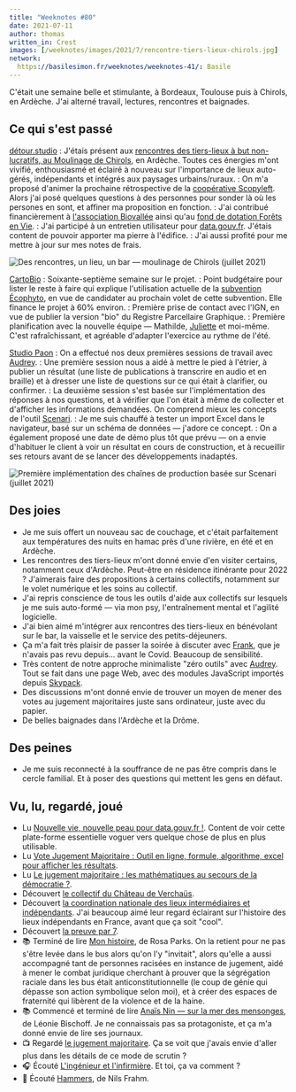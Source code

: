 ```yaml
---
title: "Weeknotes #80"
date: 2021-07-11
author: thomas
written_in: Crest
images: [/weeknotes/images/2021/7/rencontre-tiers-lieux-chirols.jpg]
network:
  https://basilesimon.fr/weeknotes/weeknotes-41/: Basile
---
```


C'était une semaine belle et stimulante, à Bordeaux, Toulouse puis à Chirols, en Ardèche.
J'ai alterné travail, lectures, rencontres et baignades.

<!--more-->

## Ce qui s'est passé

[détour.studio]
: J'étais présent aux [rencontres des tiers-lieux à but non-lucratifs, au Moulinage de Chirols](http://reseau-relier.org/Rencontres-Tiers-lieux-2021-a), en Ardèche. Toutes ces énergies m'ont vivifié, enthousiasmé et éclairé à nouveau sur l'importance de lieux auto-gérés, indépendants et intégrés aux paysages urbains/ruraux.
: On m'a proposé d'animer la prochaine rétrospective de la [coopérative Scopyleft](http://scopyleft.fr). Alors j'ai posé quelques questions à des personnes pour sonder là où les persones en sont, et affiner ma proposition en fonction.
: J'ai contribué financièrement à [l'association Biovallée](https://www.helloasso.com/associations/association-biovallee/) ainsi qu'au [fond de dotation Forêts en Vie](https://www.helloasso.com/associations/forets-en-vie/).
: J'ai participé à un entretien utilisateur pour [data.gouv.fr](https://data.gouv.fr). J'étais content de pouvoir apporter ma pierre à l'édifice.
: J'ai aussi profité pour me mettre à jour sur mes notes de frais.

![](/weeknotes/images/2021/7/rencontre-tiers-lieux-chirols.jpg "Des rencontres, un lieu, un bar — moulinage de Chirols (juillet 2021)")

[CartoBio]
: Soixante-septième semaine sur le projet.
: Point budgétaire pour lister le reste à faire qui explique l'utilisation actuelle de la [subvention Écophyto](https://agriculture.gouv.fr/le-plan-ecophyto-quest-ce-que-cest), en vue de candidater au prochain volet de cette subvention. Elle finance le projet à 60% environ.
: Première prise de contact avec l'IGN, en vue de publier la version "bio" du Registre Parcellaire Graphique.
: Première planification avec la nouvelle équipe — Mathilde, [Juliette] et moi-même. C'est rafraîchissant, et agréable d'adapter l'exercice au rythme de l'été.

[Studio Paon][EditAdapt]
: On a effectué nos deux premières sessions de travail avec [Audrey].
: Une première session nous a aidé à mettre le pied à l'étrier, à publier un résultat (une liste de publications à transcrire en audio et en braille) et à dresser une liste de questions sur ce qui était à clarifier, ou confirmer.
: La deuxième session s'est basée sur l'implémentation des réponses à nos questions, et à vérifier que l'on était à même de collecter et d'afficher les informations demandées. On comprend mieux les concepts de l'outil [Scenari](https://scenari.kelis.fr/).
: Je me suis chauffé à tester un import Excel dans le navigateur, basé sur un schéma de données — j'adore ce concept.
: On a également proposé une date de démo plus tôt que prévu — on a envie d'habituer le client à voir un résultat en cours de construction, et à recueillir ses retours avant de se lancer des développements inadaptés.

![](/weeknotes/images/2021/7/scenari-home.png "Première implémentation des chaînes de production basée sur Scenari (juillet 2021)")

## Des joies

- Je me suis offert un nouveau sac de couchage, et c'était parfaitement aux températures des nuits en hamac près d'une rivière, en été et en Ardèche.
- Les rencontres des tiers-lieux m'ont donné envie d'en visiter certains, notamment ceux d'Ardèche. Peut-être en résidence itinérante pour 2022 ? J'aimerais faire des propositions à certains collectifs, notamment sur le volet numérique et les soins au collectif.
- J'ai repris conscience de tous les outils d'aide aux collectifs sur lesquels je me suis auto-formé — via mon psy, l'entraînement mental et l'agilité logicielle.
- J'ai bien aimé m'intégrer aux rencontres des tiers-lieux en bénévolant sur le bar, la vaisselle et le service des petits-déjeuners.
- Ça m'a fait très plaisir de passer la soirée à discuter avec [Frank](https://frank.taillandier.me/), que je n'avais pas revu depuis… avant le Covid. Beaucoup de sensibilité.
- Très content de notre approche minimaliste "zéro outils" avec [Audrey]. Tout se fait dans une page Web, avec des modules JavaScript importés depuis [Skypack](https://www.skypack.dev/).
- Des discussions m'ont donné envie de trouver un moyen de mener des votes au jugement majoritaires juste sans ordinateur, juste avec du papier.
- De belles baignades dans l'Ardèche et la Drôme.

## Des peines

- Je me suis reconnecté à la souffrance de ne pas être compris dans le cercle familial. Et à poser des questions qui mettent les gens en défaut.

## Vu, lu, regardé, joué

- Lu [Nouvelle vie, nouvelle peau pour data.gouv.fr !](https://www.data.gouv.fr/fr/posts/nouvelle-vie-nouvelle-peau-pour-data-gouv-fr/). Content de voir cette plate-forme essentielle voguer vers quelque chose de plus en plus utilisable.
- Lu [Vote Jugement Majoritaire : Outil en ligne, formule, algorithme, excel pour afficher les résultats](https://florence-chatelot.fr/vote-jugement-majoritaire-outils-formule-et-tableau-excel-pour-afficher-les-resultats/).
- Lu [Le jugement majoritaire : les mathématiques au secours de la démocratie ?](https://blogs.mediapart.fr/leo-barbier/blog/211018/le-jugement-majoritaire-les-mathematiques-au-secours-de-la-democratie).
- Découvert [le collectif du Château de Verchaüs](https://www.chateaudeverchaus.com/).
- Découvert [la coordination nationale des lieux intermédiaires et indépendants](http://cnlii.org). J'ai beaucoup aimé leur regard éclairant sur l'histoire des lieux indépendants en France, avant que ça soit "cool".
- Découvert [la preuve par 7](https://lapreuvepar7.fr/).
- 📚 Terminé de lire [Mon histoire](https://www.editionslibertalia.com/catalogue/poche/rosa-parks-mon-histoire), de Rosa Parks. On la retient pour ne pas s'être levée dans le bus alors qu'on l'y "invitait", alors qu'elle a aussi accompagné tant de personnes racisées en instance de jugement, aidé à mener le combat juridique cherchant à prouver que la ségrégation raciale dans les bus était anticonstitutionnelle (le coup de génie qui dépasse son action symbolique selon moi), et à créer des espaces de fraternité qui libèrent de la violence et de la haine.
- 📚 Commencé et terminé de lire [Anaïs Nin — sur la mer des mensonges](https://www.casterman.com/Bande-dessinee/Catalogue/albums/anais-nin), de Léonie Bischoff. Je ne connaissais pas sa protagoniste, et ça m'a donné envie de lire ses journaux.
- 📺 Regardé [le jugement majoritaire](https://www.youtube.com/watch?v=_MAo8pUl0U4). Ça se voit que j'avais envie d'aller plus dans les détails de ce mode de scrutin ?
- 🎧 Écouté [L'ingénieur et l'infirmière](https://www.binge.audio/podcast/le-coeur-sur-la-table/lingenieur-et-linfirmiere). Et toi, ça va comment ?
- 🎵 Écouté [Hammers](https://www.youtube.com/watch?v=LNyJ96w7A7U), de Nils Frahm.

[détour.studio]: /
[Solstice]: https://solstice.coop/
[Stylo]: https://github.com/EcrituresNumeriques/stylo
[CartoBio]: https://cartobio.org/
[EditAdapt]: http://editadapt.fr/
[Usine Vivante]: https://www.usinevivante.org
[La Zone]: http://la.zone
[YesWiki]: https://yeswiki.net
[DataGalaxy]: https://www.datagalaxy.com/
[Classes à 12]: https://beta.gouv.fr/startups/classes12.html

[Noémie]: https://noemiegirard.co
[Sandra]: https://sandrakpodar.net/
[Juliette]: https://twitter.com/ju_net01
[Sofia]: https://twitter.com/sofiaboulaarab
[Guillaume]: https://www.yuzutech.fr/
[Antoine]: https://www.quaternum.net/
[Yannick]: https://elsif.fr/
[Basile]: https://basilesimon.fr/
[Maïtané]: https://maiwann.net/
[Laurent]: https://cocotier.xyz/
[Audrey]: https://fr.linkedin.com/in/audreybramy
